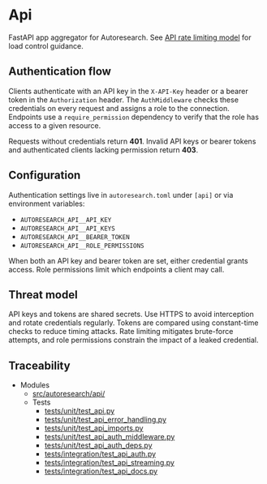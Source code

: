# Api

FastAPI app aggregator for Autoresearch. See [API rate limiting
model](../algorithms/api_rate_limiting.md) for load control guidance.

## Authentication flow

Clients authenticate with an API key in the `X-API-Key` header or a bearer
token in the `Authorization` header. The `AuthMiddleware` checks these
credentials on every request and assigns a role to the connection. Endpoints
use a `require_permission` dependency to verify that the role has access to a
given resource.

Requests without credentials return **401**. Invalid API keys or bearer
tokens and authenticated clients lacking permission return **403**.

## Configuration

Authentication settings live in `autoresearch.toml` under `[api]` or via
environment variables:

- `AUTORESEARCH_API__API_KEY`
- `AUTORESEARCH_API__API_KEYS`
- `AUTORESEARCH_API__BEARER_TOKEN`
- `AUTORESEARCH_API__ROLE_PERMISSIONS`

When both an API key and bearer token are set, either credential grants
access. Role permissions limit which endpoints a client may call.

## Threat model

API keys and tokens are shared secrets. Use HTTPS to avoid interception and
rotate credentials regularly. Tokens are compared using constant-time checks to
reduce timing attacks. Rate limiting mitigates brute-force attempts, and role
permissions constrain the impact of a leaked credential.

## Traceability

- Modules
  - [src/autoresearch/api/][m1]
  - Tests
    - [tests/unit/test_api.py][t1]
    - [tests/unit/test_api_error_handling.py][t2]
    - [tests/unit/test_api_imports.py][t3]
    - [tests/unit/test_api_auth_middleware.py][t4]
    - [tests/unit/test_api_auth_deps.py][t5]
    - [tests/integration/test_api_auth.py][t6]
    - [tests/integration/test_api_streaming.py][t7]
    - [tests/integration/test_api_docs.py][t8]

[m1]: ../../src/autoresearch/api/
[t1]: ../../tests/unit/test_api.py
[t2]: ../../tests/unit/test_api_error_handling.py
[t3]: ../../tests/unit/test_api_imports.py
[t4]: ../../tests/unit/test_api_auth_middleware.py
[t5]: ../../tests/unit/test_api_auth_deps.py
[t6]: ../../tests/integration/test_api_auth.py
[t7]: ../../tests/integration/test_api_streaming.py
[t8]: ../../tests/integration/test_api_docs.py
